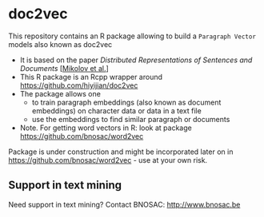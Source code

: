 # doc2vec 

This repository contains an R package allowing to build a `Paragraph Vector` models also known as doc2vec

- It is based on the paper *Distributed Representations of Sentences and Documents* [[Mikolov et al.](https://arxiv.org/pdf/1405.4053.pdf)]
- This R package is an Rcpp wrapper around https://github.com/hiyijian/doc2vec
- The package allows one 
    - to train paragraph embeddings (also known as document embeddings) on character data or data in a text file
    - use the embeddings to find similar paragraph or documents
- Note. For getting word vectors in R: look at package https://github.com/bnosac/word2vec

Package is under construction and might be incorporated later on in https://github.com/bnosac/word2vec - use at your own risk.

## Support in text mining

Need support in text mining?
Contact BNOSAC: http://www.bnosac.be


